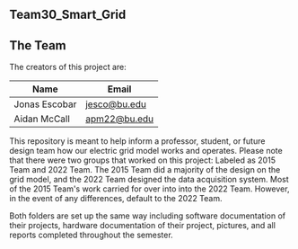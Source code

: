 ## Team30_Smart_Grid

## The Team

The creators of this project are:

| Name  | Email |
| ------------- | ------------- |
| Jonas Escobar  | jesco@bu.edu  |
| Aidan McCall  | apm22@bu.edu  |


This repository is meant to help inform a professor, student, or future design team how our electric grid model works and operates. Please note that there were two groups that worked on this project: Labeled as 2015 Team and 2022 Team. The 2015 Team did a majority of the design on the grid model, and the 2022 Team designed the data acquisition system. Most of the 2015 Team's work carried for over into into the 2022 Team. However, in the event of any differences, default to the 2022 Team. 

Both folders are set up the same way including software documentation of their projects, hardware documentation of their project, pictures, and all reports completed throughout the semester.
